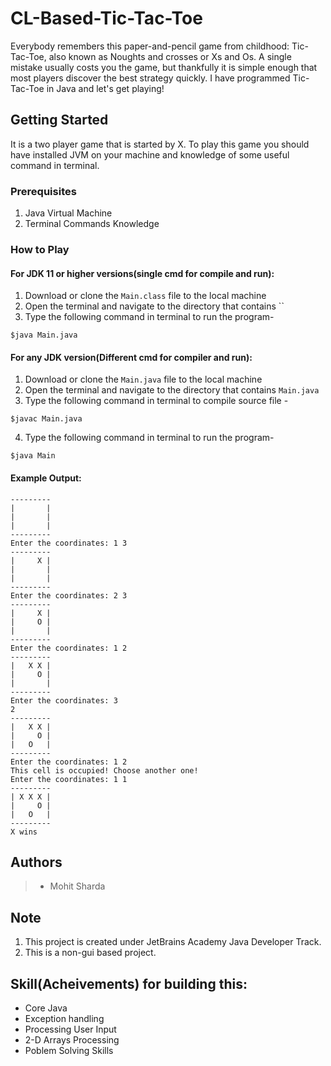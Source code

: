 # CL-Based-Tic-Tac-Toe
Everybody remembers this paper-and-pencil game from childhood: Tic-Tac-Toe, also known as Noughts and crosses or Xs and Os. A single mistake usually costs you the game, but thankfully it is simple enough that most players discover the best strategy quickly. I have programmed Tic-Tac-Toe in Java and let's get playing!
## Getting Started
It is a two player game that is started by X.
To play this game you should have installed JVM on your machine and knowledge of some useful command in terminal.
### Prerequisites
1. Java Virtual Machine
2. Terminal Commands Knowledge
### How to Play
#### For JDK 11 or higher versions(single cmd for compile and run):
1. Download or clone the `Main.class` file to the local machine
2. Open the terminal and navigate to the directory that contains ``
3. Type the following command in terminal to run the program- 
```
$java Main.java
```

#### For any JDK version(Different cmd for compiler and run): 
1. Download or clone the `Main.java` file to the local machine
2. Open the terminal and navigate to the directory that contains `Main.java`
3. Type the following command in terminal to compile source file - 
``` shell
$javac Main.java 
```
4. Type the following command in terminal to run the program- 
```shell
$java Main
```

#### Example Output:
```
---------
|       |
|       |
|       |
---------
Enter the coordinates: 1 3
---------
|     X |
|       |
|       |
---------
Enter the coordinates: 2 3
---------
|     X |
|     O |
|       |
---------
Enter the coordinates: 1 2
---------
|   X X |
|     O |
|       |
---------
Enter the coordinates: 3
2
---------
|   X X |
|     O |
|   O   |
---------
Enter the coordinates: 1 2
This cell is occupied! Choose another one!
Enter the coordinates: 1 1
---------
| X X X |
|     O |
|   O   |
---------
X wins
```

## Authors
> - Mohit Sharda

## **Note**
1. This project is created under JetBrains Academy Java Developer Track.
2. This is a non-gui based project.

## Skill(Acheivements) for building this:
* Core Java
* Exception handling
* Processing User Input
* 2-D Arrays Processing
* Poblem Solving Skills
